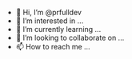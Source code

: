 - 👋 Hi, I’m @prfulldev
- 👀 I’m interested in ...
- 🌱 I’m currently learning ...
- 💞️ I’m looking to collaborate on ...
- 📫 How to reach me ...

<!---
prfulldev/prfulldev is a ✨ special ✨ repository because its `README.md` (this file) appears on your GitHub profile.
You can click the Preview link to take a look at your changes.
--->
